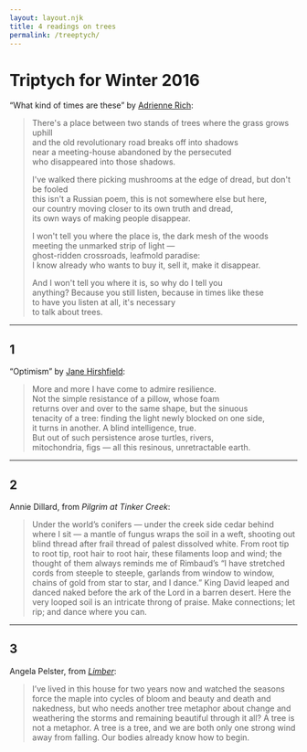 ```yaml
---
layout: layout.njk
title: 4 readings on trees
permalink: /treeptych/
---
```


# Triptych for Winter 2016

“What kind of times are these” by [Adrienne Rich](https://www.poetryfoundation.org/poems-and-poets/poems/detail/51092):

> There's a place between two stands of trees where the grass grows uphill  
> and the old revolutionary road breaks off into shadows  
> near a meeting-house abandoned by the persecuted  
> who disappeared into those shadows.  
>  
> I've walked there picking mushrooms at the edge of dread, but don't be fooled  
> this isn't a Russian poem, this is not somewhere else but here,  
> our country moving closer to its own truth and dread,  
> its own ways of making people disappear.  
>   
> I won't tell you where the place is, the dark mesh of the woods  
> meeting the unmarked strip of light —  
> ghost-ridden crossroads, leafmold paradise:  
> I know already who wants to buy it, sell it, make it disappear.  
>   
> And I won't tell you where it is, so why do I tell you  
> anything? Because you still listen, because in times like these  
> to have you listen at all, it's necessary  
> to talk about trees.  



-----

## 1

“Optimism” by [Jane Hirshfield](https://www.poetryfoundation.org/poems-and-poets/poets/detail/jane-hirshfield):

> More and more I have come to admire resilience.  
> Not the simple resistance of a pillow, whose foam  
> returns over and over to the same shape, but the sinuous  
> tenacity of a tree: finding the light newly blocked on one side,  
> it turns in another. A blind intelligence, true.  
> But out of such persistence arose turtles, rivers,  
> mitochondria, figs — all this resinous, unretractable earth.



-----

## 2

Annie Dillard, from _Pilgrim at Tinker Creek_:

> Under the world’s conifers — under the creek side cedar behind where I sit — a mantle of fungus wraps the soil in a weft, shooting out blind thread after frail thread of palest dissolved white. From root tip to root tip, root hair to root hair, these filaments loop and wind; the thought of them always reminds me of Rimbaud’s “I have stretched cords from steeple to steeple, garlands from window to window, chains of gold from star to star, and I dance.” King David leaped and danced naked before the ark of the Lord in a barren desert. Here the very looped soil is an intricate throng of praise. Make connections; let rip; and dance where you can.



-----

## 3

Angela Pelster, from _[Limber](http://www.sarabandebooks.org/all-titles/limber-angela-pelster-1)_:

> I’ve lived in this house for two years now and watched the seasons force the maple into cycles of bloom and beauty and death and nakedness, but who needs another tree metaphor about change and weathering the storms and remaining beautiful through it all? A tree is not a metaphor. A tree is a tree, and we are both only one strong wind away from falling. Our bodies already know how to begin.

